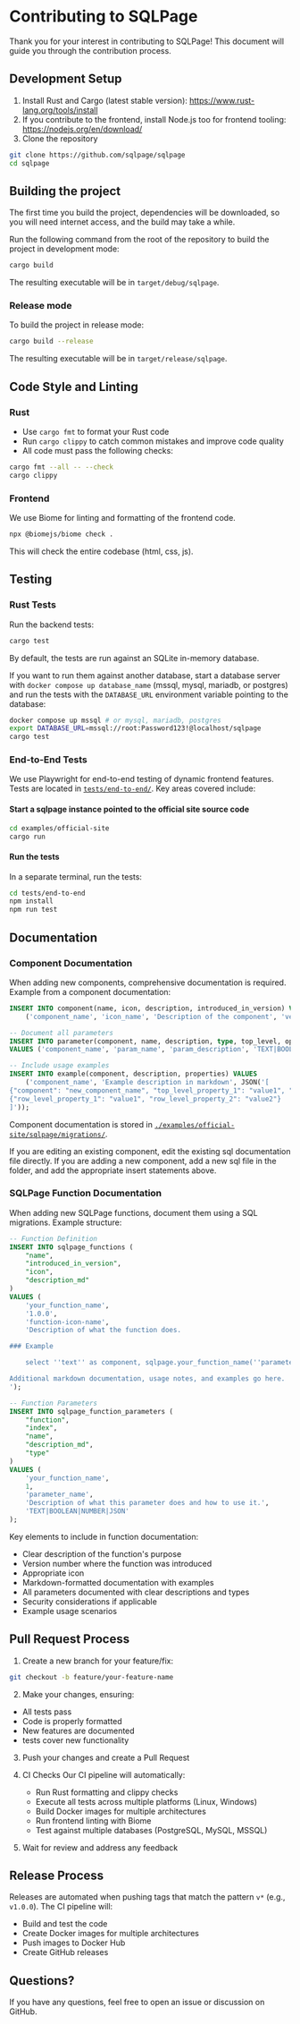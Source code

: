 # Contributing to SQLPage

Thank you for your interest in contributing to SQLPage! This document will guide you through the contribution process.

## Development Setup

1. Install Rust and Cargo (latest stable version): https://www.rust-lang.org/tools/install
2. If you contribute to the frontend, install Node.js too for frontend tooling: https://nodejs.org/en/download/
3. Clone the repository

```bash
git clone https://github.com/sqlpage/sqlpage
cd sqlpage
```

## Building the project

The first time you build the project,
dependencies will be downloaded, so you will need internet access,
and the build may take a while.

Run the following command from the root of the repository to build the project in development mode:

```bash
cargo build
```

The resulting executable will be in `target/debug/sqlpage`.

### Release mode

To build the project in release mode:

```bash
cargo build --release
```

The resulting executable will be in `target/release/sqlpage`.

## Code Style and Linting

### Rust
- Use `cargo fmt` to format your Rust code
- Run `cargo clippy` to catch common mistakes and improve code quality
- All code must pass the following checks:
```bash
cargo fmt --all -- --check
cargo clippy
```

### Frontend

We use Biome for linting and formatting of the frontend code.

```bash
npx @biomejs/biome check .
```
This will check the entire codebase (html, css, js).

## Testing

### Rust Tests

Run the backend tests:

```bash
cargo test
```

By default, the tests are run against an SQLite in-memory database.

If you want to run them against another database,
start a database server with `docker compose up database_name` (mssql, mysql, mariadb, or postgres)
and run the tests with the `DATABASE_URL` environment variable pointing to the database:

```bash
docker compose up mssql # or mysql, mariadb, postgres
export DATABASE_URL=mssql://root:Password123!@localhost/sqlpage
cargo test
```

### End-to-End Tests
We use Playwright for end-to-end testing of dynamic frontend features.
Tests are located in [`tests/end-to-end/`](./tests/end-to-end/). Key areas covered include:

#### Start a sqlpage instance pointed to the official site source code

```bash
cd examples/official-site
cargo run
```

#### Run the tests

In a separate terminal, run the tests:

```bash
cd tests/end-to-end
npm install
npm run test
```

## Documentation

### Component Documentation
When adding new components, comprehensive documentation is required. Example from a component documentation:

```sql
INSERT INTO component(name, icon, description, introduced_in_version) VALUES
    ('component_name', 'icon_name', 'Description of the component', 'version');

-- Document all parameters
INSERT INTO parameter(component, name, description, type, top_level, optional) 
VALUES ('component_name', 'param_name', 'param_description', 'TEXT|BOOLEAN|NUMBER|JSON|ICON|COLOR', false, true);

-- Include usage examples
INSERT INTO example(component, description, properties) VALUES
    ('component_name', 'Example description in markdown', JSON('[
{"component": "new_component_name", "top_level_property_1": "value1", "top_level_property_2": "value2"},
{"row_level_property_1": "value1", "row_level_property_2": "value2"}
]'));
```

Component documentation is stored in [`./examples/official-site/sqlpage/migrations/`](./examples/official-site/sqlpage/migrations/).

If you are editing an existing component, edit the existing sql documentation file directly.
If you are adding a new component, add a new sql file in the folder, and add the appropriate insert statements above.

### SQLPage Function Documentation
When adding new SQLPage functions, document them using a SQL migrations. Example structure:

```sql
-- Function Definition
INSERT INTO sqlpage_functions (
    "name",
    "introduced_in_version",
    "icon",
    "description_md"
)
VALUES (
    'your_function_name',
    '1.0.0',
    'function-icon-name',
    'Description of what the function does.

### Example

    select ''text'' as component, sqlpage.your_function_name(''parameter'') as result;

Additional markdown documentation, usage notes, and examples go here.
');

-- Function Parameters
INSERT INTO sqlpage_function_parameters (
    "function",
    "index",
    "name",
    "description_md",
    "type"
)
VALUES (
    'your_function_name',
    1,
    'parameter_name',
    'Description of what this parameter does and how to use it.',
    'TEXT|BOOLEAN|NUMBER|JSON'
);
```

Key elements to include in function documentation:
- Clear description of the function's purpose
- Version number where the function was introduced
- Appropriate icon
- Markdown-formatted documentation with examples
- All parameters documented with clear descriptions and types
- Security considerations if applicable
- Example usage scenarios

## Pull Request Process

1. Create a new branch for your feature/fix:
```bash
git checkout -b feature/your-feature-name
```

2. Make your changes, ensuring:
- All tests pass
- Code is properly formatted
- New features are documented
- tests cover new functionality

3. Push your changes and create a Pull Request

4. CI Checks
   Our CI pipeline will automatically:
   - Run Rust formatting and clippy checks
   - Execute all tests across multiple platforms (Linux, Windows)
   - Build Docker images for multiple architectures
   - Run frontend linting with Biome
   - Test against multiple databases (PostgreSQL, MySQL, MSSQL)

5. Wait for review and address any feedback

## Release Process

Releases are automated when pushing tags that match the pattern `v*` (e.g., `v1.0.0`). The CI pipeline will:
- Build and test the code
- Create Docker images for multiple architectures
- Push images to Docker Hub
- Create GitHub releases

## Questions?

If you have any questions, feel free to open an issue or discussion on GitHub.
